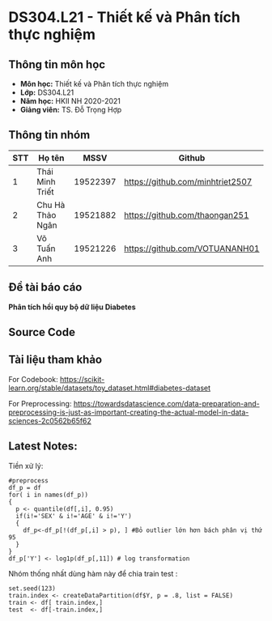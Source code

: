 # DS304.L21 - Thiết kế và Phân tích thực nghiệm

## Thông tin môn học
* **Môn học:** Thiết kế và Phân tích thực nghiệm
* **Lớp:** DS304.L21
* **Năm học:** HKII NH 2020-2021
* **Giảng viên:** TS. Đỗ Trọng Hợp

## Thông tin nhóm
STT | Họ tên | MSSV | Github
--- | -------|------|--------
1 | Thái Minh Triết | 19522397 | https://github.com/minhtriet2507
2 | Chu Hà Thảo Ngân | 19521882 | https://github.com/thaongan251
3 | Võ Tuấn Anh | 19521226 | https://github.com/VOTUANANH01

## Đề tài báo cáo
**Phân tích hồi quy bộ dữ liệu Diabetes**

## Source Code

## Tài liệu tham khảo
For Codebook: https://scikit-learn.org/stable/datasets/toy_dataset.html#diabetes-dataset

For Preprocessing: https://towardsdatascience.com/data-preparation-and-preprocessing-is-just-as-important-creating-the-actual-model-in-data-sciences-2c0562b65f62

## Latest Notes:

Tiền xử lý:

```
#preprocess
df_p = df
for( i in names(df_p))
{
  p <- quantile(df[,i], 0.95)
  if(i!='SEX' & i!='AGE' & i!='Y')
  {
    df_p<-df_p[!(df_p[,i] > p), ] #Bỏ outlier lớn hơn bách phân vị thứ 95
  }
}
df_p['Y'] <- log1p(df_p[,11]) # log transformation
```

Nhóm thống nhất dùng hàm này để chia train test :

```
set.seed(123)
train.index <- createDataPartition(df$Y, p = .8, list = FALSE)
train <- df[ train.index,]
test  <- df[-train.index,]
```

